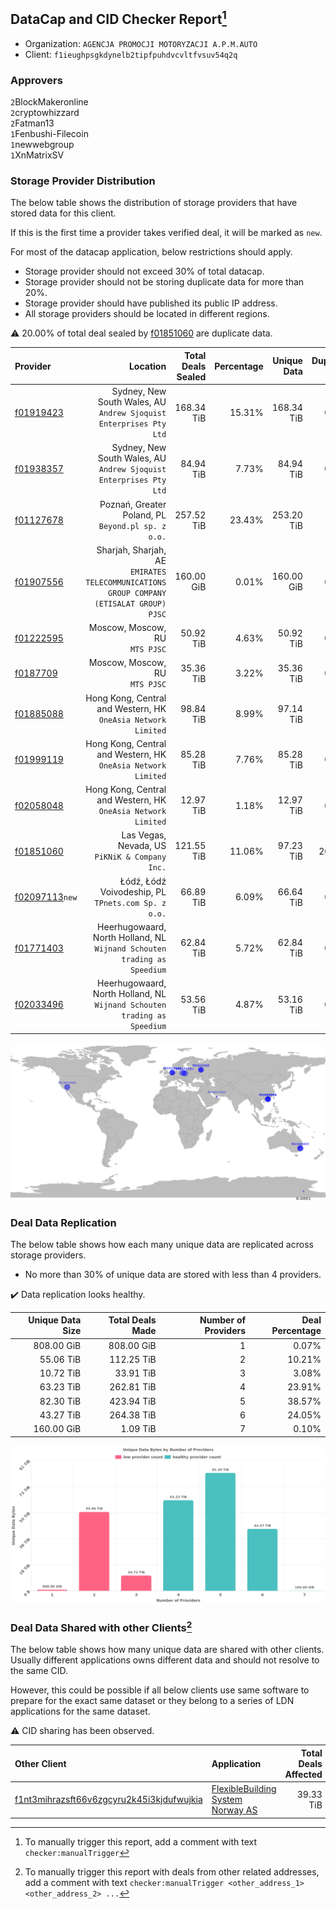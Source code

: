 ## DataCap and CID Checker Report[^1]
 - Organization: `AGENCJA PROMOCJI MOTORYZACJI A.P.M.AUTO`
 - Client: `f1ieughpsgkdynelb2tipfpuhdvcvltfvsuv54q2q`
### Approvers
`2`BlockMakeronline<br/>`2`cryptowhizzard<br/>`2`Fatman13<br/>`1`Fenbushi-Filecoin<br/>`1`newwebgroup<br/>`1`XnMatrixSV

### Storage Provider Distribution
The below table shows the distribution of storage providers that have stored data for this client.

If this is the first time a provider takes verified deal, it will be marked as `new`.

For most of the datacap application, below restrictions should apply.
 - Storage provider should not exceed 30% of total datacap.
 - Storage provider should not be storing duplicate data for more than 20%.
 - Storage provider should have published its public IP address.
 - All storage providers should be located in different regions.

⚠️ 20.00% of total deal sealed by [f01851060](https://filfox.info/en/address/f01851060) are duplicate data.

| Provider                                                    |                                                                                   Location | Total Deals Sealed | Percentage | Unique Data | Duplicate Deals |
| :---------------------------------------------------------- | -----------------------------------------------------------------------------------------: | -----------------: | ---------: | ----------: | --------------: |
| [f01919423](https://filfox.info/en/address/f01919423)       |                      Sydney, New South Wales, AU<br/>`Andrew Sjoquist Enterprises Pty Ltd` |         168.34 TiB |     15.31% |  168.34 TiB |           0.00% |
| [f01938357](https://filfox.info/en/address/f01938357)       |                      Sydney, New South Wales, AU<br/>`Andrew Sjoquist Enterprises Pty Ltd` |          84.94 TiB |      7.73% |   84.94 TiB |           0.00% |
| [f01127678](https://filfox.info/en/address/f01127678)       |                                      Poznań, Greater Poland, PL<br/>`Beyond.pl sp. z o.o.` |         257.52 TiB |     23.43% |  253.20 TiB |           1.67% |
| [f01907556](https://filfox.info/en/address/f01907556)       | Sharjah, Sharjah, AE<br/>`EMIRATES TELECOMMUNICATIONS GROUP COMPANY (ETISALAT GROUP) PJSC` |         160.00 GiB |      0.01% |  160.00 GiB |           0.00% |
| [f01222595](https://filfox.info/en/address/f01222595)       |                                                          Moscow, Moscow, RU<br/>`MTS PJSC` |          50.92 TiB |      4.63% |   50.92 TiB |           0.00% |
| [f0187709](https://filfox.info/en/address/f0187709)         |                                                          Moscow, Moscow, RU<br/>`MTS PJSC` |          35.36 TiB |      3.22% |   35.36 TiB |           0.00% |
| [f01885088](https://filfox.info/en/address/f01885088)       |                           Hong Kong, Central and Western, HK<br/>`OneAsia Network Limited` |          98.84 TiB |      8.99% |   97.14 TiB |           1.72% |
| [f01999119](https://filfox.info/en/address/f01999119)       |                           Hong Kong, Central and Western, HK<br/>`OneAsia Network Limited` |          85.28 TiB |      7.76% |   85.28 TiB |           0.00% |
| [f02058048](https://filfox.info/en/address/f02058048)       |                           Hong Kong, Central and Western, HK<br/>`OneAsia Network Limited` |          12.97 TiB |      1.18% |   12.97 TiB |           0.00% |
| [f01851060](https://filfox.info/en/address/f01851060)       |                                          Las Vegas, Nevada, US<br/>`PiKNiK & Company Inc.` |         121.55 TiB |     11.06% |   97.23 TiB |          20.00% |
| [f02097113](https://filfox.info/en/address/f02097113)`new`  |                                     Łódź, Łódź Voivodeship, PL<br/>`TPnets.com Sp. z o.o.` |          66.89 TiB |      6.09% |   66.64 TiB |           0.37% |
| [f01771403](https://filfox.info/en/address/f01771403)       |                Heerhugowaard, North Holland, NL<br/>`Wijnand Schouten trading as Speedium` |          62.84 TiB |      5.72% |   62.84 TiB |           0.00% |
| [f02033496](https://filfox.info/en/address/f02033496)       |                Heerhugowaard, North Holland, NL<br/>`Wijnand Schouten trading as Speedium` |          53.56 TiB |      4.87% |   53.16 TiB |           0.76% |

<img src="https://raw.githubusercontent.com/data-preservation-programs/filplus-checker-assets/main/filecoin-project/filecoin-plus-large-datasets/issues/928/1688436452997.png"/>

### Deal Data Replication
The below table shows how each many unique data are replicated across storage providers.

- No more than 30% of unique data are stored with less than 4 providers.

✔️ Data replication looks healthy.

| Unique Data Size | Total Deals Made | Number of Providers | Deal Percentage |
| ---------------: | ---------------: | ------------------: | --------------: |
|       808.00 GiB |       808.00 GiB |                   1 |           0.07% |
|        55.06 TiB |       112.25 TiB |                   2 |          10.21% |
|        10.72 TiB |        33.91 TiB |                   3 |           3.08% |
|        63.23 TiB |       262.81 TiB |                   4 |          23.91% |
|        82.30 TiB |       423.94 TiB |                   5 |          38.57% |
|        43.27 TiB |       264.38 TiB |                   6 |          24.05% |
|       160.00 GiB |         1.09 TiB |                   7 |           0.10% |

<img src="https://raw.githubusercontent.com/data-preservation-programs/filplus-checker-assets/main/filecoin-project/filecoin-plus-large-datasets/issues/928/1688436453758.png"/>

### Deal Data Shared with other Clients[^3]
The below table shows how many unique data are shared with other clients.
Usually different applications owns different data and should not resolve to the same CID.

However, this could be possible if all below clients use same software to prepare for the exact same dataset or they belong to a series of LDN applications for the same dataset.

⚠️ CID sharing has been observed.

| Other Client                                                                                                          | Application                                                                                                       | Total Deals Affected | Unique CIDs | Approvers                                                 |
| :-------------------------------------------------------------------------------------------------------------------- | :---------------------------------------------------------------------------------------------------------------- | -------------------: | ----------: | :-------------------------------------------------------- |
| [f1nt3mihrazsft66v6zgcyru2k45i3kjdufwujkia](https://filfox.info/en/address/f1nt3mihrazsft66v6zgcyru2k45i3kjdufwujkia) | [FlexibleBuilding System Norway AS](https://github.com/filecoin-project/filecoin-plus-large-datasets/issues/1596) |            39.33 TiB |       1,237 | `1`jamerduhgamer<br/>`2`laurarenpanda<br/>`2`liyunzhi-666 |

[^1]: To manually trigger this report, add a comment with text `checker:manualTrigger`

[^2]: Deals from those addresses are combined into this report as they are specified with `checker:manualTrigger`

[^3]: To manually trigger this report with deals from other related addresses, add a comment with text `checker:manualTrigger <other_address_1> <other_address_2> ...`
